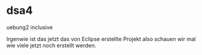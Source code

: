 # dsa4
uebung2 inclusive

Irgenwie ist das jetzt das von Eclipse erstellte Projekt also schauen wir mal wie viele jetzt noch erstellt werden.
